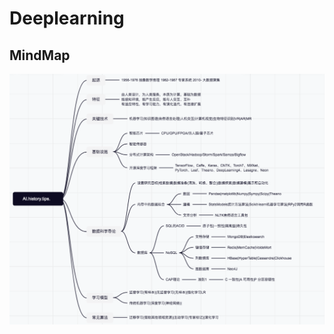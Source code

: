 # Deeplearning

## MindMap
![image](https://github.com/r2010shadow/Cookbook/blob/master/Deeplearning/img/AI.H.TIPS..png)
